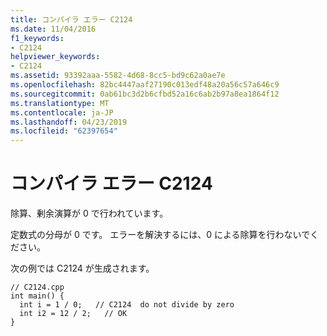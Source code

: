 ```yaml
---
title: コンパイラ エラー C2124
ms.date: 11/04/2016
f1_keywords:
- C2124
helpviewer_keywords:
- C2124
ms.assetid: 93392aaa-5582-4d68-8cc5-bd9c62a0ae7e
ms.openlocfilehash: 82bc4447aaf27190c013edf48a20a56c57a646c9
ms.sourcegitcommit: 0ab61bc3d2b6cfbd52a16c6ab2b97a8ea1864f12
ms.translationtype: MT
ms.contentlocale: ja-JP
ms.lasthandoff: 04/23/2019
ms.locfileid: "62397654"
---
```

# <a name="compiler-error-c2124"></a>コンパイラ エラー C2124

除算、剰余演算が 0 で行われています。

定数式の分母が 0 です。 エラーを解決するには、0 による除算を行わないでください。

次の例では C2124 が生成されます。

```
// C2124.cpp
int main() {
  int i = 1 / 0;   // C2124  do not divide by zero
  int i2 = 12 / 2;   // OK
}
```